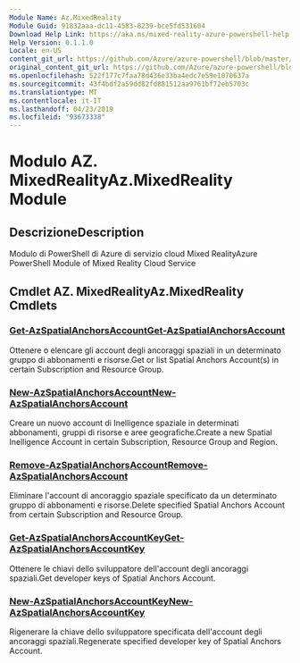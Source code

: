 ```yaml
---
Module Name: Az.MixedReality
Module Guid: 91832aaa-dc11-4583-8239-bce5fd531604
Download Help Link: https://aka.ms/mixed-reality-azure-powershell-help
Help Version: 0.1.1.0
Locale: en-US
content_git_url: https://github.com/Azure/azure-powershell/blob/master/src/MixedReality/MixedReality/help/Az.MixedReality.md
original_content_git_url: https://github.com/Azure/azure-powershell/blob/master/src/MixedReality/MixedReality/help/Az.MixedReality.md
ms.openlocfilehash: 522f177c7faa78d436e33ba4edc7e59e1070637a
ms.sourcegitcommit: 43f4bdf2a59dd82fd881512aa9761bf72eb5703c
ms.translationtype: MT
ms.contentlocale: it-IT
ms.lasthandoff: 04/23/2019
ms.locfileid: "93673338"
---
```

# <span data-ttu-id="c253b-101">Modulo AZ. MixedReality</span><span class="sxs-lookup"><span data-stu-id="c253b-101">Az.MixedReality Module</span></span>
## <span data-ttu-id="c253b-102">Descrizione</span><span class="sxs-lookup"><span data-stu-id="c253b-102">Description</span></span>
<span data-ttu-id="c253b-103">Modulo di PowerShell di Azure di servizio cloud Mixed Reality</span><span class="sxs-lookup"><span data-stu-id="c253b-103">Azure PowerShell Module of Mixed Reality Cloud Service</span></span>

## <span data-ttu-id="c253b-104">Cmdlet AZ. MixedReality</span><span class="sxs-lookup"><span data-stu-id="c253b-104">Az.MixedReality Cmdlets</span></span>
### [<span data-ttu-id="c253b-105">Get-AzSpatialAnchorsAccount</span><span class="sxs-lookup"><span data-stu-id="c253b-105">Get-AzSpatialAnchorsAccount</span></span>](Get-AzSpatialAnchorsAccount.md)
<span data-ttu-id="c253b-106">Ottenere o elencare gli account degli ancoraggi spaziali in un determinato gruppo di abbonamenti e risorse.</span><span class="sxs-lookup"><span data-stu-id="c253b-106">Get or list Spatial Anchors Account(s) in certain Subscription and Resource Group.</span></span>

### [<span data-ttu-id="c253b-107">New-AzSpatialAnchorsAccount</span><span class="sxs-lookup"><span data-stu-id="c253b-107">New-AzSpatialAnchorsAccount</span></span>](New-AzSpatialAnchorsAccount.md)
<span data-ttu-id="c253b-108">Creare un nuovo account di Inelligence spaziale in determinati abbonamenti, gruppi di risorse e aree geografiche.</span><span class="sxs-lookup"><span data-stu-id="c253b-108">Create a new Spatial Inelligence Account in certain Subscription, Resource Group and Region.</span></span>

### [<span data-ttu-id="c253b-109">Remove-AzSpatialAnchorsAccount</span><span class="sxs-lookup"><span data-stu-id="c253b-109">Remove-AzSpatialAnchorsAccount</span></span>](Remove-AzSpatialAnchorsAccount.md)
<span data-ttu-id="c253b-110">Eliminare l'account di ancoraggio spaziale specificato da un determinato gruppo di abbonamenti e risorse.</span><span class="sxs-lookup"><span data-stu-id="c253b-110">Delete specified Spatial Anchors Account from certain Subscription and Resource Group.</span></span>

### [<span data-ttu-id="c253b-111">Get-AzSpatialAnchorsAccountKey</span><span class="sxs-lookup"><span data-stu-id="c253b-111">Get-AzSpatialAnchorsAccountKey</span></span>](Get-AzSpatialAnchorsAccountKey.md)
<span data-ttu-id="c253b-112">Ottenere le chiavi dello sviluppatore dell'account degli ancoraggi spaziali.</span><span class="sxs-lookup"><span data-stu-id="c253b-112">Get developer keys of Spatial Anchors Account.</span></span>

### [<span data-ttu-id="c253b-113">New-AzSpatialAnchorsAccountKey</span><span class="sxs-lookup"><span data-stu-id="c253b-113">New-AzSpatialAnchorsAccountKey</span></span>](New-AzSpatialAnchorsAccountKey.md)
<span data-ttu-id="c253b-114">Rigenerare la chiave dello sviluppatore specificata dell'account degli ancoraggi spaziali.</span><span class="sxs-lookup"><span data-stu-id="c253b-114">Regenerate specified developer key of Spatial Anchors Account.</span></span>